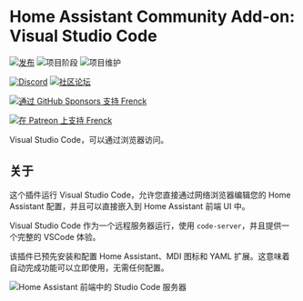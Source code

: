 # Home Assistant Community Add-on: Visual Studio Code

[![发布][release-shield]][release] ![项目阶段][project-stage-shield] ![项目维护][maintenance-shield]

[![Discord][discord-shield]][discord] [![社区论坛][forum-shield]][forum]

[![通过 GitHub Sponsors 支持 Frenck][github-sponsors-shield]][github-sponsors]

[![在 Patreon 上支持 Frenck][patreon-shield]][patreon]

Visual Studio Code，可以通过浏览器访问。

## 关于

这个插件运行 Visual Studio Code，允许您直接通过网络浏览器编辑您的 Home Assistant 配置，并且可以直接嵌入到 Home Assistant 前端 UI 中。

Visual Studio Code 作为一个远程服务器运行，使用 `code-server`，并且提供一个完整的 VSCode 体验。

该插件已预先安装和配置 Home Assistant、MDI 图标和 YAML 扩展。这意味着自动完成功能可以立即使用，无需任何配置。

![Home Assistant 前端中的 Studio Code 服务器][screenshot]

[discord-shield]: https://img.shields.io/discord/478094546522079232.svg
[discord]: https://discord.me/hassioaddons
[forum-shield]: https://img.shields.io/badge/community-forum-brightgreen.svg
[forum]: https://community.home-assistant.io/t/home-assistant-community-add-on-visual-studio-code/107863?u=frenck
[github-sponsors-shield]: https://frenck.dev/wp-content/uploads/2019/12/github_sponsor.png
[github-sponsors]: https://github.com/sponsors/frenck
[maintenance-shield]: https://img.shields.io/maintenance/yes/2025.svg
[patreon-shield]: https://frenck.dev/wp-content/uploads/2019/12/patreon.png
[patreon]: https://www.patreon.com/frenck
[project-stage-shield]: https://img.shields.io/badge/project%20stage-production%20ready-brightgreen.svg
[release-shield]: https://img.shields.io/badge/version-v5.19.2-blue.svg
[release]: https://github.com/hassio-addons/addon-vscode/tree/v5.19.2
[screenshot]: https://github.com/hassio-addons/addon-vscode/raw/main/images/screenshot.png